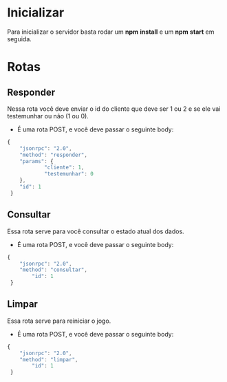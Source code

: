 # Inicializar
Para inicializar o servidor basta rodar um **npm** **install** e um **npm** **start** em seguida.

# Rotas

## Responder
Nessa rota você deve enviar o id do cliente que deve ser 1 ou 2
e se ele vai testemunhar ou não (1 ou 0).
- É uma rota POST, e você deve passar o seguinte body:
```javascript
{
    "jsonrpc": "2.0",
    "method": "responder",
    "params": {
			"cliente": 1,
			"testemunhar": 0
    },
	"id": 1
 }
```

## Consultar
Essa rota serve para você consultar o estado atual dos dados.
- É uma rota POST, e você deve passar o seguinte body:
```javascript
{
    "jsonrpc": "2.0",
    "method": "consultar",
		"id": 1
 }
```

## Limpar
Essa rota serve para reiniciar o jogo.
- É uma rota POST, e você deve passar o seguinte body:
```javascript
{
    "jsonrpc": "2.0",
    "method": "limpar",
		"id": 1
 }
```